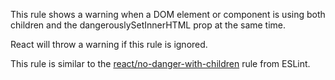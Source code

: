 This rule shows a warning when a DOM element or component is using both children and the dangerouslySetInnerHTML prop at the same time.

React will throw a warning if this rule is ignored.

This rule is similar to the [react/no-danger-with-children](https://github.com/jsx-eslint/eslint-plugin-react/blob/master/docs/rules/no-danger-with-children.md) rule from ESLint.